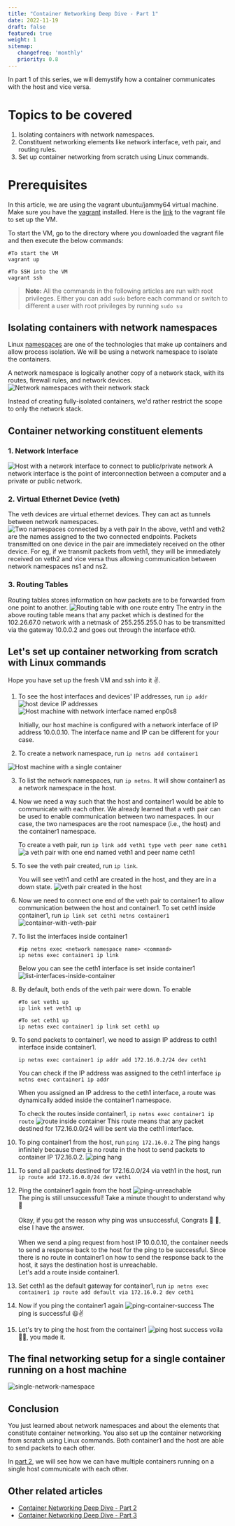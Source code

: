 ```yaml
---
title: "Container Networking Deep Dive - Part 1"
date: 2022-11-19
draft: false
featured: true
weight: 1
sitemap:
   changefreq: 'monthly'
   priority: 0.8
---
```


In part 1 of this series, we will demystify how a container communicates with the host and vice versa.

# Topics to be covered
1. Isolating containers with network namespaces.
2. Constituent networking elements like network interface, veth pair, and routing rules. 
3. Set up container networking from scratch using Linux commands.

# Prerequisites
In this article, we are using the vagrant ubuntu/jammy64 virtual machine. Make sure you have the 
[vagrant](https://developer.hashicorp.com/vagrant/downloads) installed.
Here is the [link](https://github.com/arihant-2310/Container-Networking-Deep-Dive/blob/main/1-single-network-namespace/Vagrantfile) to the vagrant
file to set up the VM.

To start the VM, go to the directory where you downloaded the vagrant file and then execute the below commands:
```shell
#To start the VM
vagrant up

#To SSH into the VM
vagrant ssh
```

> **Note:** All the commands in the following articles are run with root privileges. Either you can add `sudo` before each command or switch to different a user with root
> privileges by running `sudo su`

## Isolating containers with network namespaces
Linux [namespaces](https://www.nginx.com/blog/what-are-namespaces-cgroups-how-do-they-work/) are one of the technologies that make up containers
and allow process isolation. 
We will be using a network namespace to isolate the containers.

A network namespace is logically another copy of a network stack, with its routes, firewall rules, and network devices.
![Network namespaces with their network stack](/images/blog/container-networking-deep-dive-p1/network-namespace.png)

Instead of creating fully-isolated containers, we'd rather restrict the scope to only the network stack.

## Container networking constituent elements

### 1. Network Interface
![Host with a network interface to connect to public/private network](/images/blog/container-networking-deep-dive-p1/network-interface.png)
A network interface is the point of interconnection between a computer and a private or public network.

### 2. Virtual Ethernet Device (veth)
The veth devices are virtual ethernet devices. They can act as tunnels between network namespaces.
![Two namespaces connected by a veth pair](/images/blog/container-networking-deep-dive-p1/veth-pair.png)
In the above, veth1 and veth2 are the names assigned to the two connected endpoints. Packets transmitted on one device in the pair are immediately
received on the other device. For eg, if we transmit packets from veth1, they will be immediately received on veth2 and vice versa thus allowing
communication between network namespaces ns1 and ns2.

### 3. Routing Tables
Routing tables stores information on how packets are to be forwarded from one point to another.
![Routing table with one route entry](/images/blog/container-networking-deep-dive-p1/routing-table.png)
The entry in the above routing table means that any packet which is destined for the 102.26.67.0 network with a netmask of 255.255.255.0 has to 
be transmitted via the gateway 10.0.0.2 and goes out through the interface eth0.

## Let's set up container networking from scratch with Linux commands

Hope you have set up the fresh VM and ssh into it ✌️.

1. To see the host interfaces and devices' IP addresses, run `ip addr`
![host device IP addresses](/images/blog/container-networking-deep-dive-p1/ip-addr.png)
![Host machine with network interface named enp0s8](/images/blog/container-networking-deep-dive-p1/host-machine-interface.png)

   Initially, our host machine is configured with a network interface of IP address 10.0.0.10. The interface name and IP can be different for 
your case.

2. To create a network namespace, run `ip netns add container1`  

![Host machine with a single container](/images/blog/container-networking-deep-dive-p1/host-machine-single-container.png)

3. To list the network namespaces, run `ip netns`. It will show container1 as a network namespace in the host.

4. Now we need a way such that the host and container1 would be able to communicate with each other. We already learned that a veth pair can be 
used to enable communication between two namespaces. In our case, the two namespaces are the root namespace (i.e., the host) and the container1 
namespace.

   To create a veth pair, run `ip link add veth1 type veth peer name ceth1`
   ![a veth pair with one end named veth1 and peer name ceth1](/images/blog/container-networking-deep-dive-p1/veth-cable.png)

5. To see the veth pair created, run `ip link`.

   You will see veth1 and ceth1 are created in the host, and they are in a down state.
   ![veth pair created in the host](/images/blog/container-networking-deep-dive-p1/veth-pair-bash.png)

6. Now we need to connect one end of the veth pair to container1 to allow communication between the host and container1.
   To set ceth1 inside container1, run `ip link set ceth1 netns container1`
![container-with-veth-pair](/images/blog/container-networking-deep-dive-p1/container-with-veth-pair.png)

7. To list the interfaces inside container1
   ```shell
   #ip netns exec <network namespace name> <command>
   ip netns exec container1 ip link
   ```
   Below you can see the ceth1 interface is set inside container1
![list-interfaces-inside-container](/images/blog/container-networking-deep-dive-p1/list-interfaces-inside-container.png)

8. By default, both ends of the veth pair were down. To enable
   ```shell
   #To set veth1 up
   ip link set veth1 up
   
   #To set ceth1 up
   ip netns exec container1 ip link set ceth1 up
   ```
   
9. To send packets to container1, we need to assign IP address to ceth1 interface inside container1.
   ```shell
   ip netns exec container1 ip addr add 172.16.0.2/24 dev ceth1
   ```
   You can check if the IP address was assigned to the ceth1 interface ```ip netns exec container1 ip addr```
   
   When you assigned an IP address to the ceth1 interface, a route was dynamically added inside the container1 namespace.
   
   To check the routes inside container1, ```ip netns exec container1 ip route```
   ![route inside container](/images/blog/container-networking-deep-dive-p1/route-inside-container.png)
   This route means that any packet destined for 172.16.0.0/24 will be sent via the ceth1 interface.

10. To ping container1 from the host, run `ping 172.16.0.2`
    The ping hangs infinitely because there is no route in the host to send packets to container IP 172.16.0.2.
    ![ping hang](/images/blog/container-networking-deep-dive-p1/ping-hang.png)

11. To send all packets destined for 172.16.0.0/24 via veth1 in the host, run `ip route add 172.16.0.0/24 dev veth1`

12. Ping the container1 again from the host
![ping-unreachable](/images/blog/container-networking-deep-dive-p1/ping-unreachable.png)  
The ping is still unsuccessful! Take a minute thought to understand why 🤔  
\
Okay, if you got the reason why ping was unsuccessful, Congrats 🥂 👏, else I have the answer.  
\
When we send a ping request from host IP 10.0.0.10, the container needs to send a response back to the host for the ping to be successful. Since   
there is no route in container1 on how to send the response back to the host, it says the destination host is unreachable. 
\
Let's add a route inside container1.  

13. Set ceth1 as the default gateway for container1, run `ip netns exec container1 ip route add default via 172.16.0.2 dev ceth1`

14. Now if you ping the container1 again
![ping-container-success](/images/blog/container-networking-deep-dive-p1/ping-container-success.png)
The ping is successful 😃✌️

15. Let's try to ping the host from the container1
![ping host success](/images/blog/container-networking-deep-dive-p1/ping-host-success.png)
voila 🎊😃, you made it.

## The final networking setup for a single container running on a host machine
![single-network-namespace](/images/blog/container-networking-deep-dive-p1/single-network-namespace.png)

## Conclusion
You just learned about network namespaces and about the elements that constitute container networking. You also set up the container networking 
from scratch using Linux commands. Both container1 and the host are able to send packets to each other.

In [part 2](/blog/container-networking-deep-dive-p2/), we will see how we can have multiple containers running on a single host communicate with each other.

## Other related articles
- [Container Networking Deep Dive - Part 2](/blog/container-networking-deep-dive-p2/)
- [Container Networking Deep Dive - Part 3](/blog/container-networking-deep-dive-p3/)